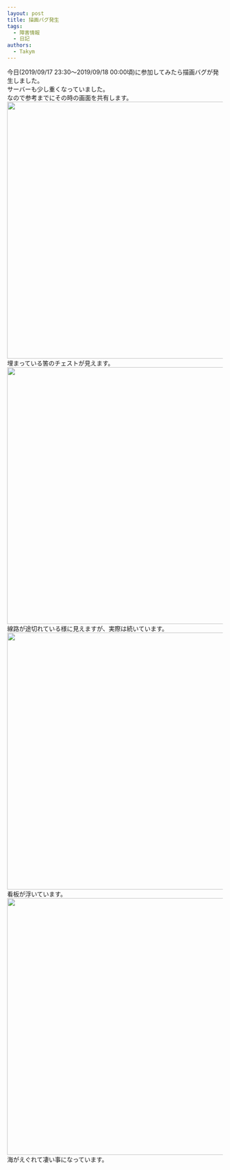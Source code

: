 ```yaml
---
layout: post
title: 描画バグ発生
tags:
  - 障害情報
  - 日記
authors:
  - Takym
---
```

今日(2019/09/17 23:30～2019/09/18 00:00頃)に参加してみたら描画バグが発生しました。<br />
サーバーも少し重くなっていました。<br />
なので参考までにその時の画面を共有します。<br />
<img src="bug00.png" width="600" /><br />
埋まっている筈のチェストが見えます。<br />
<img src="bug01.png" width="600" /><br />
線路が途切れている様に見えますが、実際は続いています。<br />
<img src="bug02.png" width="600" /><br />
看板が浮いています。<br />
<img src="bug03.png" width="600" /><br />
海がえぐれて凄い事になっています。<br />

